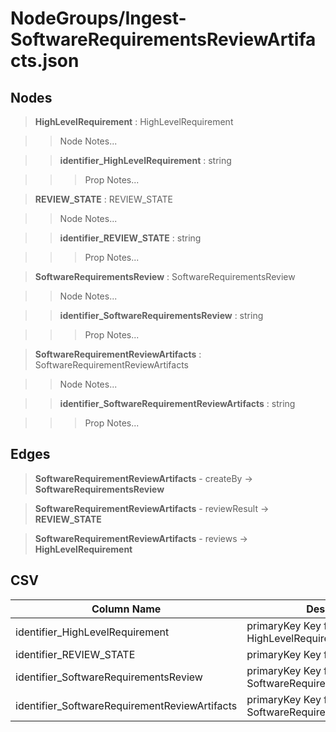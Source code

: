 # NodeGroups/Ingest-SoftwareRequirementsReviewArtifacts.json
## Nodes

>**HighLevelRequirement** : HighLevelRequirement

>>Node Notes...

>>**identifier_HighLevelRequirement** : string
    
>>>Prop Notes...

>**REVIEW_STATE** : REVIEW_STATE

>>Node Notes...

>>**identifier_REVIEW_STATE** : string
    
>>>Prop Notes...

>**SoftwareRequirementsReview** : SoftwareRequirementsReview

>>Node Notes...

>>**identifier_SoftwareRequirementsReview** : string
    
>>>Prop Notes...

>**SoftwareRequirementReviewArtifacts** : SoftwareRequirementReviewArtifacts

>>Node Notes...

>>**identifier_SoftwareRequirementReviewArtifacts** : string
    
>>>Prop Notes...

## Edges

>**SoftwareRequirementReviewArtifacts** - createBy -> **SoftwareRequirementsReview**

>**SoftwareRequirementReviewArtifacts** - reviewResult -> **REVIEW_STATE**

>**SoftwareRequirementReviewArtifacts** - reviews -> **HighLevelRequirement**

## CSV

Column Name | Description |Optional
------------|-------------|---
identifier_HighLevelRequirement| primaryKey Key for HighLevelRequirement | No
identifier_REVIEW_STATE| primaryKey Key for REVIEW_STATE | No
identifier_SoftwareRequirementsReview| primaryKey Key for SoftwareRequirementsReview | Yes
identifier_SoftwareRequirementReviewArtifacts| primaryKey Key for SoftwareRequirementReviewArtifacts | No
